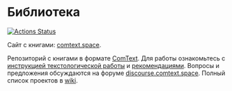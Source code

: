 # Библиотека

[![Actions Status](https://github.com/comtextspace/books/workflows/deploy_site/badge.svg)](https://github.com/comtextspace/books/actions)

Сайт с книгами: [comtext.space](https://comtext.space).

Репозиторий с книгами в формате [ComText](https://wiki.comtext.space/ru/format-comtext). Для работы ознакомьтесь с [инструкцией текстологической работы](https://wiki.comtext.space/ru/git-guide) и [рекомендациями](contributing.md). Вопросы и предложения обсуждаются на форуме [discourse.comtext.space](https://discourse.comtext.space). Полный список проектов в [wiki](https://wiki.comtext.space).
